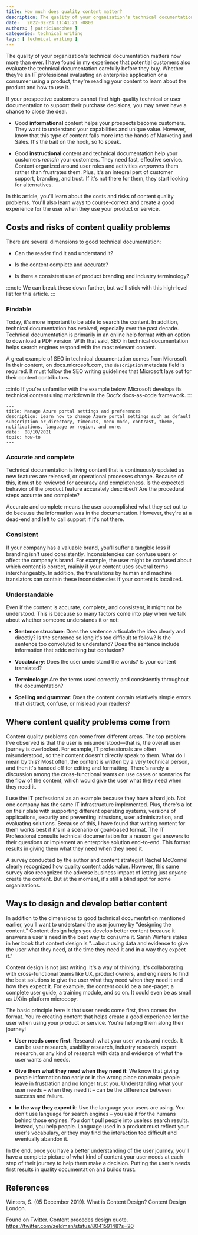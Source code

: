 ```yaml
---
title: How much does quality content matter?
description: The quality of your organization's technical documentation matters now more than ever. I have found in my experience that potential customers also evaluate the technical documentation carefully before they buy. Whether they're an IT professional evaluating an enterprise application or a consumer using a product, they're reading your content to learn about the product and how to use it.
date:   2022-02-23 11:41:21 -0800
authors: [ patriciamcphee ]
categories: technical writing
tags: [ technical writing ] 
---
```


The quality of your organization's technical documentation matters now more than ever. I have found in my experience that potential customers also evaluate the technical documentation carefully before they buy. Whether they're an IT professional evaluating an enterprise application or a consumer using a product, they're reading your content to learn about the product and how to use it. 

If your prospective customers cannot find high-quality technical or user documentation to support their purchase decisions, you may never have a chance to close the deal. 

<!--truncate-->

- Good **informational** content helps your prospects become customers. They want to understand your capabilities and unique value. However, know that this type of content falls more into the hands of Marketing and Sales. It's the bait on the hook, so to speak.

- Good **instructional** content and technical documentation help your customers *remain* your customers. They need fast, effective service. Content organized around user roles and activities *empowers* them rather than frustrates them. Plus, it's an integral part of customer support, branding, and trust. If it's not there for them, they start looking for alternatives.

In this article, you'll learn about the costs and risks of content quality problems. You'll also learn ways to course-correct and create a good experience for the user when they use your product or service.  


## Costs and risks of content quality problems

There are several dimensions to good technical documentation:

- Can the reader find it and understand it?

- Is the content complete and accurate?

- Is there a consistent use of product branding and industry terminology? 

:::note
We can break these down further, but we'll stick with this high-level list for this article. 
:::

### Findable
Today, it's more important to be able to search the content. In addition, technical documentation has evolved, especially over the past decade. Technical documentation is primarily in an online help format with an option to download a PDF version. With that said, SEO in technical documentation helps search engines respond with the most relevant content.

A great example of SEO in technical documentation comes from Microsoft. In their content, on docs.microsoft.com, the `description` metadata field is required. It must follow the SEO writing guidelines that Microsoft lays out for their content contributors. 

:::info
If you're unfamiliar with the example below, Microsoft develops its technical content using markdown in the Docfx docs-as-code framework.
:::

```text
---
title: Manage Azure portal settings and preferences
description: Learn how to change Azure portal settings such as default subscription or directory, timeouts, menu mode, contrast, theme, notifications, language or region, and more.
date:  08/10/2021 
topic: how-to
---
```

### Accurate and complete
Technical documentation is living content that is continuously updated as new features are released, or operational processes change. Because of this, it must be reviewed for accuracy and completeness. Is the expected behavior of the product feature accurately described? Are the procedural steps accurate and complete? 

Accurate and complete means the user accomplished what they set out to do because the information was in the documentation. However, they're at a dead-end and left to call support if it's not there. 

### Consistent
If your company has a valuable brand, you'll suffer a tangible loss if branding isn't used consistently. Inconsistencies can confuse users or affect the company's brand. For example, the user might be confused about which content is correct, mainly if your content uses several terms interchangeably. In addition, the translations by human and machine translators can contain these inconsistencies if your content is localized. 



      

### Understandable
Even if the content is accurate, complete, and consistent, it might not be understood. This is because so many factors come into play when we talk about whether someone understands it or not:

- **Sentence structure**: Does the sentence articulate the idea clearly and directly? Is the sentence so long it's too difficult to follow? Is the sentence too convoluted to understand? Does the sentence include information that adds nothing but confusion?

-  **Vocabulary**: Does the user understand the words? Is your content translated?

- **Terminology**: Are the terms used correctly and consistently throughout the documentation? 

- **Spelling and grammar**: Does the content contain relatively simple errors that distract, confuse, or mislead your readers?

## Where content quality problems come from
Content quality problems can come from different areas. The top problem I've observed is that the user is misunderstood—that is, the overall user journey is overlooked. For example, IT professionals are often misunderstood, so their content doesn't directly speak to them. What do I mean by this? Most often, the content is written by a very technical person, and then it's handed off for editing and formatting. There's rarely a discussion among the cross-functional teams on use cases or scenarios for the flow of the content, which would give the user what they need when they need it.  

I use the IT professional as an example because they have a hard job. Not one company has the same IT infrastructure implemented. Plus, there's a lot on their plate with supporting different operating systems, versions of applications, security and preventing intrusions, user administration, and evaluating solutions. Because of this, I have found that writing content for them works best if it's in a scenario or goal-based format. The IT Professional consults technical documentation for a reason: get answers to their questions or implement an enterprise solution end-to-end. This format results in giving them what they need when they need it.

A survey conducted by the author and content strategist Rachel McConnel clearly recognized how quality content adds value. However, this same survey also recognized the adverse business impact of letting just *anyone* create the content. But at the moment, it's still a blind spot for some organizations. 

## Ways to design and develop better content 
In addition to the dimensions to good technical documentation mentioned earlier, you'll want to understand the user journey by "designing the content." Content design helps you develop better content because it answers a user's need in the best way to consume it. Sarah Winters states in her book that content design is "…about using data and evidence to give the user what they need, at the time they need it and in a way they expect it." 

Content design is not just writing. It's a way of thinking. It's collaborating with cross-functional teams like UX, product owners, and engineers to find the best solutions to give the user what they need when they need it and how they expect it. For example, the content could be a one-pager, a complete user guide, a training module, and so on. It could even be as small as UX/in-platform microcopy.

The basic principle here is that user needs come first, then comes the format. You're creating content that helps create a good experience for the user when using your product or service. You're helping them along their journey!

- **User needs come first**:  Research what your user wants and needs. It can be user research, usability research, industry research, expert research, or any kind of research with data and evidence of what the user wants and needs.

- **Give them what they need when they need it**: We know that giving people information too early or in the wrong place can make people leave in frustration and no longer trust you. Understanding what your user needs – when they need it – can be the difference between success and failure.

- **In the way they expect it**: Use the language your users are using. You don't use language for search engines – you use it for the humans behind those engines. You don't pull people into useless search results. Instead, you help people. Language used in a product must reflect your user's vocabulary, or they may find the interaction too difficult and eventually abandon it.


In the end, once you have a better understanding of the user journey, you'll have a complete picture of what kind of content your user needs at each step of their journey to help them make a decision. Putting the user's needs first results in quality documentation and builds trust.

## References
Winters, S. (05 December 2019). What is Content Design? Content Design London.

Found on Twitter. Content precedes design quote. https://twitter.com/zeldman/status/804159148?s=20

